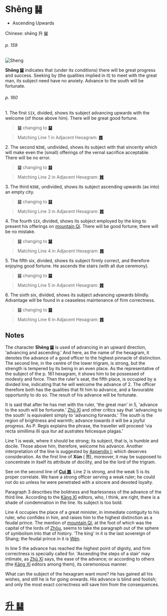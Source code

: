 # Shēng ䷭

* Ascending Upwards

Chinese: shēng 升 ䷭

###### p. 159

![Sheng](https://88o.io/wp-content/uploads/2018/09/46-e58d87sheng.jpg)

**Shēng ䷭** indicates that (under its conditions) there will be great progress and success. Seeking by (the qualities implied in it) to meet with the great man, its subject need have no anxiety. Advance to the south will be fortunate.

###### p. 160

1.<a name="46.1"></a> The first `SIX`, divided, shows its subject advancing upwards with the welcome (of those above him). There will be great good fortune.

> **䷭** changing to [**䷊**](e6b3b0tai.md#11.1)

> Matching Line 1 in Adjacent Hexagram: [**䷬**](e89083cui.md#45.1)

2.<a name="46.2"></a> The second `NINE`, undivided, shows its subject with that sincerity which will make even the (small) offerings of the vernal sacrifice acceptable. There will be no error.

> **䷭** changing to [**䷎**](e8b0a6qian.md#15.2)

> Matching Line 2 in Adjacent Hexagram: [**䷬**](e89083cui.md#45.2)

3.<a name="46.3"></a> The third `NINE`, undivided, shows its subject ascending upwards (as into) an empty city.

> **䷭** changing to [**䷆**](e5b888shi.md#7.3)

> Matching Line 3 in Adjacent Hexagram: [**䷬**](e89083cui.md#45.3)

4.<a name="46.4"></a> The fourth `SIX`, divided, shows its subject employed by the king to present his offerings on [mountain Qí](https://en.wikipedia.org/wiki/Qishan_County). There will be good fortune; there will be no mistake.

> **䷭** changing to [**䷟**](e68192heng.md#32.4)

> Matching Line 4 in Adjacent Hexagram: [**䷬**](e89083cui.md#45.4)

5.<a name="46.5"></a> The fifth six, divided, shows its subject firmly correct, and therefore enjoying good fortune. He ascends the stairs (with all due ceremony).

> **䷭** changing to [**䷯**](e4ba95jing.md#48.5)

> Matching Line 5 in Adjacent Hexagram: [**䷬**](e89083cui.md#45.5)

6.<a name="46.6"></a> The sixth six, divided, shows its subject advancing upwards blindly. Advantage will be found in a ceaseless maintenance of firm correctness.

> **䷭** changing to [**䷑**](e89b8agu.md#18.6)

> Matching Line 6 in Adjacent Hexagram: [**䷬**](e89083cui.md#45.6)

## Notes

The character **Shēng ䷭** is used of advancing in an upward direction, 'advancing and ascending.' And here, as the name of the hexagram, it denotes the advance of a good officer to the highest pinnacle of distinction. The second line, in the centre of the lower trigram, is strong, but the strength is tempered by its being in an even place. As the representative of the subject of the p. 161 hexagram, it shows him to be possessed of modesty and force. Then the ruler's seat, the fifth place, is occupied by a divided line, indicating that he will welcome the advance of 2. The officer therefore both has the qualities that fit him to advance, and a favourable opportunity to do so. The result of his advance will be fortunate.

It is said that after he has met with the ruler, 'the great man' in 5, 'advance to the south will be fortunate.' [Zhū Xī](https://en.wikipedia.org/wiki/Zhu_Xi) and other critics say that 'advancing to the south' is equivalent simply to 'advancing forwards.' The south is the region of brightness and warmth; advance towards it will be a joyful progress. As P. Regis explains the phrase, the traveller will proceed 'via recta simillima illi qua itur ad austrates felicesque plagas.'

Line 1 is weak, where it should be strong; its subject, that is, is humble and docile. Those above him, therefore, welcome his advance. Another interpretation of the line is suggested by [Appendix I](appendix01s2.md#fn_170); which deserves consideration. As the first line of **Xùn** ( **☴**), moreover, it may be supposed to concentrate in itself its attribute of docility, and be the lord of the trigram.

See on the second line of [**Cuì ䷬**](e89083cui.md). Line 2 is strong, and the weak 5 is its proper correlate. We have a strong officer serving a weak ruler; he could not do so unless he were penetrated with a sincere and devoted loyalty.

Paragraph 3 describes the boldness and fearlessness of the advance of the third line. According to the [Kāng Xī](https://en.wikipedia.org/wiki/Kangxi_Dictionary) editors, who, I think, are right, there is a shade of condemnation in the line. Its subject is too bold.

Line 4 occupies the place of a great minister, in immediate contiguity to his ruler, who confides in him, and raises him to the highest distinction as a feudal prince. The mention of [mountain Qí](https://en.wikipedia.org/wiki/Qishan_County), at the foot of which was the capital of the lords of [Zhōu](https://en.wikipedia.org/wiki/Zhou_dynasty), seems to take the paragraph out of the sphere of symbolism into that of history. 'The king' in it is the last sovereign of Shang; the feudal prince in it is [Wén](https://en.wikipedia.org/wiki/King_Wen_of_Zhou).

In line 5 the advance has reached the highest point of dignity, and firm correctness is specially called for. 'Ascending the steps of a stair' may intimate, as [Zhū Xī](https://en.wikipedia.org/wiki/Zhu_Xi) says, the ease of the advance; or according to others (the [Kāng Xī](https://en.wikipedia.org/wiki/Kangxi_Dictionary) editors among them), its ceremonious manner.

What can the subject of the hexagram want more? He has gained all his wishes, and still he is for going onwards. His advance is blind and foolish; and only the most exact correctness will save him from the consequences.

# [升 ䷭](e58d87sheng_cn.md)
